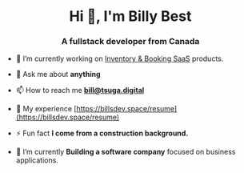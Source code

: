 <h1 align="center">Hi 👋, I'm Billy Best</h1>
<h3 align="center">A fullstack developer from Canada</h3>



- 🔭 I’m currently working on [Inventory & Booking SaaS](private) products.

- 💬 Ask me about **anything**

- 📫 How to reach me **bill@tsuga.digital**

- 📄 My experience [https://billsdev.space/resume](https://billsdev.space/resume)

- ⚡ Fun fact **I come from a construction background.**
  
- 🌱 I’m currently **Building a software company** focused on business applications.
